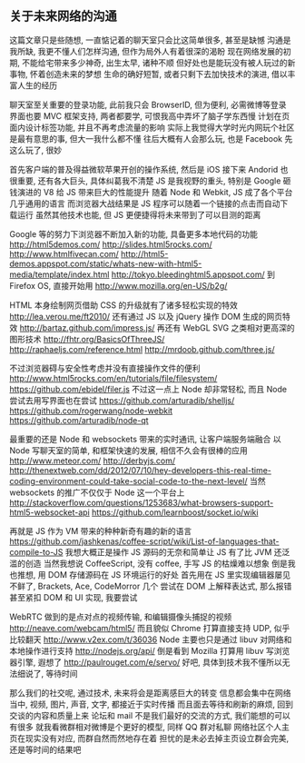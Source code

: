 
关于未来网络的沟通
------

这篇文章只是些随想, 一直惦记着的聊天室只会比这简单很多, 甚至是缺憾
沟通是我所缺, 我更不懂人们怎样沟通, 但作为局外人有着很深的渴盼
现在网络发展的初期, 不能给宅带来多少神奇, 出生太早, 诸种不顺
但好处也是能玩没有被人玩过的新事物, 怀着创造未来的梦想
生命的确好短暂, 或者只剩下去加快技术的演进, 借以丰富人生的经历

聊天室至关重要的登录功能, 此前我只会 BrowserID, 但为便利, 必需微博等登录
界面也要 MVC 框架支持, 两者都要学, 可恨我高中弄坏了脑子学东西慢
计划在页面内设计标签功能, 并且不再考虑流量的影响
实际上我觉得大学时光内网玩个社区是最有意思的事, 但大一我什么都不懂
往后大概有人会那么玩, 也是 Facebook 先这么玩了, 很妙

首先客户端的普及得益微软苹果开创的操作系统, 然后是 iOS
接下来 Andorid 也很重要, 还有各大巨头, 具体纠葛我不清楚
JS 是我视野的重头, 特别是 Google 砸钱演进的 V8 给 JS 带来巨大的性能提升
随着 Node 和 Webkit, JS 成了各个平台几乎通用的语言
而浏览器大战结果是 JS 程序可以随着一个链接的点击而自动下载运行
虽然其他技术也能, 但 JS 更便捷得将未来带到了可以目测的距离

Google 等的努力下浏览器不断加入新的功能, 具备更多本地代码的功能
http://html5demos.com/
http://slides.html5rocks.com/
http://www.htmlfivecan.com/
http://html5-demos.appspot.com/static/whats-new-with-html5-media/template/index.html
http://tokyo.bleedinghtml5.appspot.com/
到 Firefox OS, 直接开始用
http://www.mozilla.org/en-US/b2g/

HTML 本身绘制网页借助 CSS 的升级就有了诸多轻松实现的特效
http://lea.verou.me/ft2010/
还有通过 JS 以及 jQuery 操作 DOM 生成的网页特效
http://bartaz.github.com/impress.js/
再还有 WebGL SVG 之类相对更高深的图形技术
http://fhtr.org/BasicsOfThreeJS/
http://raphaeljs.com/reference.html
http://mrdoob.github.com/three.js/

不过浏览器碍与安全性考虑并没有直接操作文件的便利
http://www.html5rocks.com/en/tutorials/file/filesystem/
https://github.com/ebidel/filer.js
不过这一点上 Node 却非常轻松, 而且 Node 尝试去用写界面也在尝试
https://github.com/arturadib/shelljs/
https://github.com/rogerwang/node-webkit
https://github.com/arturadib/node-qt

最重要的还是 Node 和 websockets 带来的实时通讯, 让客户端服务端融合
以 Node 写聊天室的简单, 和框架快速的发展, 相信不久会有很棒的应用
http://www.meteor.com/
http://derbyjs.com/
http://thenextweb.com/dd/2012/07/10/hey-developers-this-real-time-coding-environment-could-take-social-code-to-the-next-level/
当然 websockets 的推广不仅仅于 Node 这一个平台上
http://stackoverflow.com/questions/1253683/what-browsers-support-html5-websocket-api
https://github.com/learnboost/socket.io/wiki

再就是 JS 作为 VM 带来的种种新奇有趣的新的语言
https://github.com/jashkenas/coffee-script/wiki/List-of-languages-that-compile-to-JS
我想大概正是操作 JS 源码的无奈和简单让 JS 有了比 JVM 还泛滥的创造
当然我想说 CoffeeScript, 没有 coffee, 手写 JS 的枯燥难以想象
倒是我也推想, 用 DOM 存储源码在 JS 环境运行的好处
首先用在 JS 里实现编辑器屡见不鲜了, Brackets, Ace, CodeMorror 几个
尝试在 DOM 上解释表达式, 那么报错甚至紧扣 DOM 和 UI 实现, 我要尝试

WebRTC 做到的是点对点的视频传输, 和编辑摄像头捕捉的视频
http://neave.com/webcam/html5/
而且貌似 Chrome 打算直接支持 UDP, 似乎比较翻天
http://www.v2ex.com/t/36036
Node 主要也只是通过 libuv 对网络和本地操作进行支持
http://nodejs.org/api/
倒是看到 Mozilla 打算用 libuv 写浏览器引擎, 遐想了
http://paulrouget.com/e/servo/
好吧, 具体到技术我不懂所以无法细说了, 等待时间

那么我们的社交呢, 通过技术, 未来将会是距离感巨大的转变
信息都会集中在网络当中, 视频, 图片, 声音, 文字, 都接近于实时传播
而且面去等待和刷新的麻烦, 回到交谈的内容和质量上来
论坛和 mail 不是我们最好的交流的方式, 我们能想的可以有很多
就我看微群相对微博是个更好的模型, 同样 QQ 群对私聊
网络社区个人主页在现实没有对应, 而群自然而然地存在着
担忧的是未必去掉主页设立群会完美, 还是等时间的结果吧
